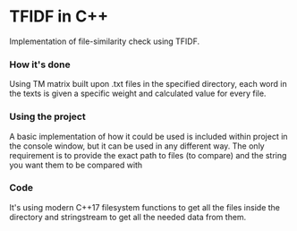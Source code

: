 
# TFIDF in C++

Implementation of file-similarity check using TFIDF.


### How it's done

Using TM matrix built upon .txt files in the specified directory, each word in the texts is given a specific weight and calculated value for every file.

### Using the project

A basic implementation of how it could be used is included within project in the console window, but it can be used in any different way. The only requirement is to provide the exact path to files (to compare) and the string you want them to be compared with

### Code

It's using modern C++17 filesystem functions to get all the files inside the directory and stringstream to get all the needed data from them.
